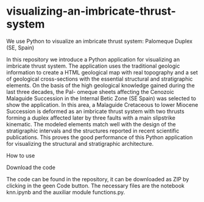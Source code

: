 # visualizing-an-imbricate-thrust-system
We use Python to visualize an imbricate thrust system: Palomeque Duplex (SE, Spain)

In this repository we introduce a Python application for visualizing an imbricate thrust system. The application uses the traditional geologic information to create a HTML geological map with real topography and a set of geological cross-sections with the essential structural and stratigraphic elements. On the basis of the high geological knowledge gained during the last three decades, the Pal- omeque sheets affecting the Cenozoic Malaguide Succession in the Internal Betic Zone (SE Spain) was selected to show the application. In this area, a Malaguide Cretaceous to lower Miocene Succession is deformed as an imbricate thrust system with two thrusts forming a duplex affected later by three faults with a main slipstrike kinematic. The modeled elements match well with the design of the stratigraphic intervals and the structures reported in recent scientific publications. This proves the good performance of this Python application for visualizing the structural and stratigraphic architecture.

How to use

Download the code

The code can be found in the repository, it can be downloaded as ZIP by clicking in the geen Code button. The necessary files are the notebook knn.ipynb and the auxiliar module functions.py.

